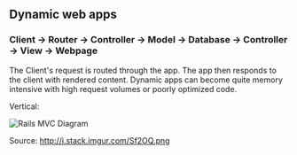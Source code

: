 ## Dynamic web apps

### Client &rarr; Router &rarr; Controller &rarr; Model &rarr; Database &rarr; Controller &rarr; View &rarr; Webpage

The Client's request is routed through the app. The app then responds to the client with rendered content. Dynamic apps can become quite memory intensive with high request volumes or poorly optimized code.

Vertical:

![Rails MVC Diagram](http://i.stack.imgur.com/Sf2OQ.png)

Source: http://i.stack.imgur.com/Sf2OQ.png
